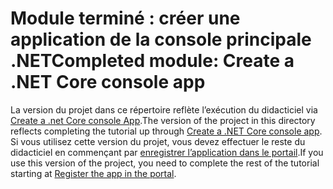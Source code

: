 # <a name="completed-module-create-a-net-core-console-app"></a><span data-ttu-id="99294-101">Module terminé : créer une application de la console principale .NET</span><span class="sxs-lookup"><span data-stu-id="99294-101">Completed module: Create a .NET Core console app</span></span>

<span data-ttu-id="99294-102">La version du projet dans ce répertoire reflète l’exécution du didacticiel via [Create a .net Core console App](https://docs.microsoft.com/graph/tutorials/dotnet-core?tutorial-step=1).</span><span class="sxs-lookup"><span data-stu-id="99294-102">The version of the project in this directory reflects completing the tutorial up through [Create a .NET Core console app](https://docs.microsoft.com/graph/tutorials/dotnet-core?tutorial-step=1).</span></span> <span data-ttu-id="99294-103">Si vous utilisez cette version du projet, vous devez effectuer le reste du didacticiel en commençant par [enregistrer l’application dans le portail](https://docs.microsoft.com/graph/tutorials/dotnet-core?tutorial-step=2).</span><span class="sxs-lookup"><span data-stu-id="99294-103">If you use this version of the project, you need to complete the rest of the tutorial starting at [Register the app in the portal](https://docs.microsoft.com/graph/tutorials/dotnet-core?tutorial-step=2).</span></span>
